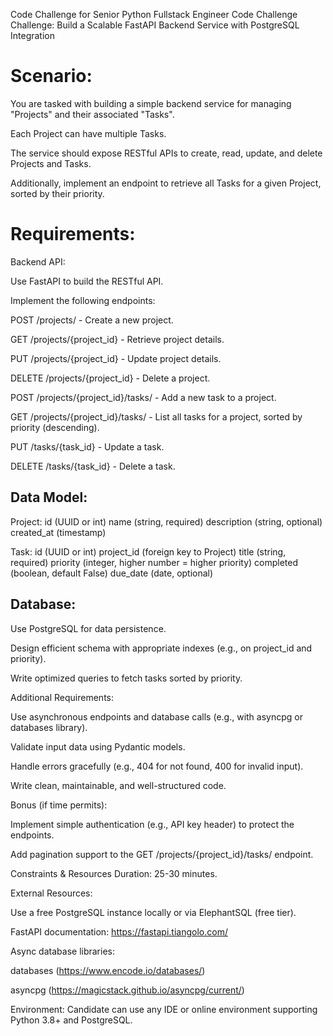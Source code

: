 Code Challenge for Senior Python Fullstack Engineer
Code Challenge
Challenge: Build a Scalable FastAPI Backend Service with PostgreSQL Integration

# Scenario:

You are tasked with building a simple backend service for managing "Projects" and their associated "Tasks". 

Each Project can have multiple Tasks.

The service should expose RESTful APIs to create, read, update, and delete Projects and Tasks. 

Additionally, implement an endpoint to retrieve all Tasks for a given Project, sorted by their priority.

# Requirements:

Backend API:

Use FastAPI to build the RESTful API.

Implement the following endpoints:

POST /projects/ - Create a new project.

GET /projects/{project_id} - Retrieve project details.

PUT /projects/{project_id} - Update project details.

DELETE /projects/{project_id} - Delete a project.


POST /projects/{project_id}/tasks/ - Add a new task to a project.

GET /projects/{project_id}/tasks/ - List all tasks for a project, sorted by priority (descending).

PUT /tasks/{task_id} - Update a task.

DELETE /tasks/{task_id} - Delete a task.



## Data Model:

Project:
    id (UUID or int)
    name (string, required)
    description (string, optional)
    created_at (timestamp)

Task:
    id (UUID or int)
    project_id (foreign key to Project)
    title (string, required)
    priority (integer, higher number = higher priority)
    completed (boolean, default False)
    due_date (date, optional)


## Database:

Use PostgreSQL for data persistence.

Design efficient schema with appropriate indexes (e.g., on project_id and priority).

Write optimized queries to fetch tasks sorted by priority.

Additional Requirements:

Use asynchronous endpoints and database calls (e.g., with asyncpg or databases library).

Validate input data using Pydantic models.

Handle errors gracefully (e.g., 404 for not found, 400 for invalid input).

Write clean, maintainable, and well-structured code.

Bonus (if time permits):

Implement simple authentication (e.g., API key header) to protect the endpoints.

Add pagination support to the GET /projects/{project_id}/tasks/ endpoint.

Constraints & Resources
Duration: 25-30 minutes.

External Resources:

Use a free PostgreSQL instance locally or via ElephantSQL (free tier).

FastAPI documentation: https://fastapi.tiangolo.com/

Async database libraries:

databases (https://www.encode.io/databases/)

asyncpg (https://magicstack.github.io/asyncpg/current/)

Environment: Candidate can use any IDE or online environment supporting Python 3.8+ and PostgreSQL.